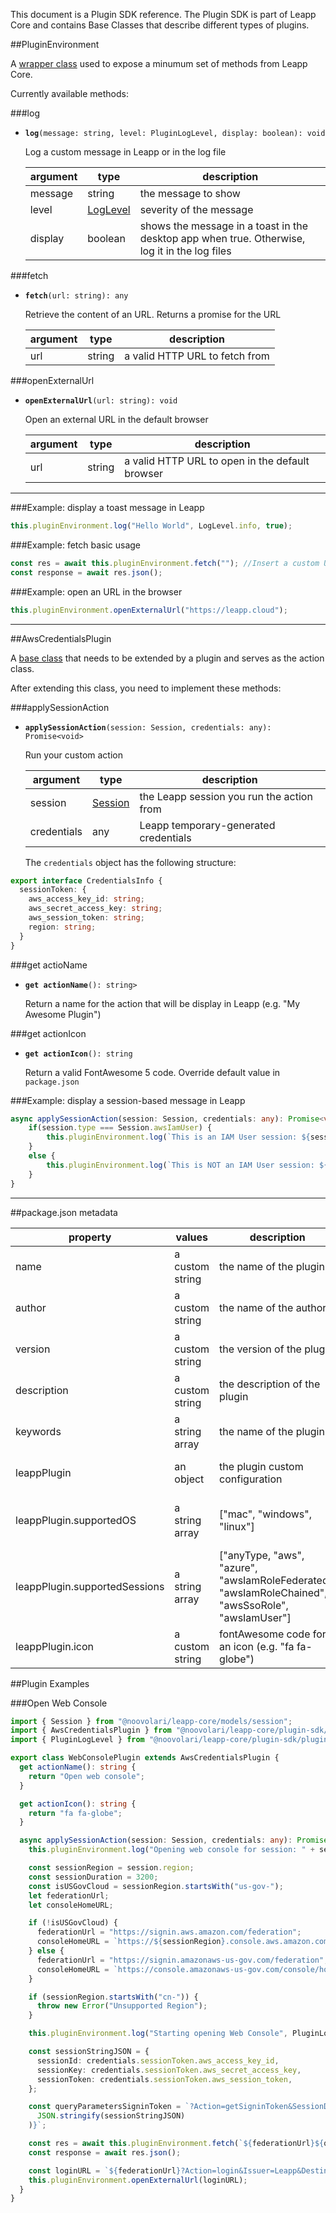 This document is a Plugin SDK reference.
The Plugin SDK is part of Leapp Core and contains Base Classes that describe different types of plugins.

##PluginEnvironment

A [wrapper class](https://github.com/Noovolari/leapp/blob/master/packages/core/src/plugin-sdk/plugin-environment.ts) used to expose a minumum set of methods from Leapp Core.

Currently available methods:

###log
- **`log`**`(message: string, level: PluginLogLevel, display: boolean): void`

  Log a custom message in Leapp or in the log file

  | argument          | type |  description |
  | -------------------------- | --------- | --------|
  | message   | string     | the message to show  |
  | level    | [LogLevel](https://github.com/Noovolari/leapp/blob/master/packages/core/src/plugin-sdk/plugin-log-level.ts)   | severity of the message   |
  | display    | boolean     | shows the message in a toast in the desktop app when true. Otherwise, log it in the log files   |

###fetch
- **`fetch`**`(url: string): any`

  Retrieve the content of an URL. Returns a promise for the URL

  | argument          | type |  description |
  | -------------------------- | --------- | --------|
  | url   | string     | a valid HTTP URL to fetch from |

###openExternalUrl
- **`openExternalUrl`**`(url: string): void`

  Open an external URL in the default browser

  | argument          | type |  description |
  | -------------------------- | --------- | --------|
  | url   | string     | a valid HTTP URL to open in the default browser |

---

###Example: display a toast message in Leapp

```typescript
this.pluginEnvironment.log("Hello World", LogLevel.info, true);
```

###Example: fetch basic usage

```typescript
const res = await this.pluginEnvironment.fetch(""); //Insert a custom URL
const response = await res.json();
```

###Example: open an URL in the browser

```typescript
this.pluginEnvironment.openExternalUrl("https://leapp.cloud");
```

---

##AwsCredentialsPlugin

A [base class](https://github.com/Noovolari/leapp/blob/master/packages/core/src/plugin-sdk/aws-credentials-plugin.ts) that needs to be extended by a plugin and serves as the action class.

After extending this class, you need to implement these methods:

###applySessionAction
- **`applySessionAction`**`(session: Session, credentials: any): Promise<void>`

  Run your custom action

  | argument          | type |  description |
    | -------------------------- | --------- | --------|
  | session   | [Session](https://github.com/Noovolari/leapp/blob/master/packages/core/src/models/session.ts)     | the Leapp session you run the action from |
  | credentials    | any | Leapp temporary-generated credentials  |

  The `credentials` object has the following structure:

```typescript
export interface CredentialsInfo {
  sessionToken: {
    aws_access_key_id: string;
    aws_secret_access_key: string;
    aws_session_token: string;
    region: string;
  }
}
```

###get actioName
- **`get actionName`**`(): string>`

  Return a name for the action that will be display in Leapp (e.g. "My Awesome Plugin")

###get actionIcon
- **`get actionIcon`**`(): string`

  Return a valid FontAwesome 5 code. Override default value in `package.json`

###Example: display a session-based message in Leapp

```typescript
async applySessionAction(session: Session, credentials: any): Promise<void> {
    if(session.type === Session.awsIamUser) {
        this.pluginEnvironment.log(`This is an IAM User session: ${session.sessionName}`, LogLevel.info, true); 
    }
    else {
        this.pluginEnvironment.log(`This is NOT an IAM User session: ${session.sessionName}`, LogLevel.info, true);
    }
}
```

---

##package.json metadata

| property          | values |  description | constraints |
| -------------------------- | --------- | --------| ----- |
| name   | a custom string     | the name of the plugin | the same used in the plugin folder |
| author   | a custom string     | the name of the author | none |
| version   | a custom string     | the version of the plugin | must be a semver string |
| description   | a custom string     | the description of the plugin | none |
| keywords   | a string array     | the name of the plugin | must contain at least "leapp-plugin" |
| leappPlugin   | an object     | the plugin custom configuration | must contain at least "supportedOS" and "supportedSessions" |
| leappPlugin.supportedOS   | a string array     | ["mac", "windows", "linux"] | if not specified, all OSs will be considered compatible |
| leappPlugin.supportedSessions   | a string array         | ["anyType, "aws", "azure", "awsIamRoleFederated", "awsIamRoleChained", "awsSsoRole", "awsIamUser"] | at least one of these values must be specified |
| leappPlugin.icon | a custom string | fontAwesome code for an icon (e.g. "fa fa-globe") | must be a valid [FontAwesome 5 code](https://fontawesome.com/v5/search)

##Plugin Examples

###Open Web Console
```typescript
import { Session } from "@noovolari/leapp-core/models/session";
import { AwsCredentialsPlugin } from "@noovolari/leapp-core/plugin-sdk/aws-credentials-plugin";
import { PluginLogLevel } from "@noovolari/leapp-core/plugin-sdk/plugin-log-level";

export class WebConsolePlugin extends AwsCredentialsPlugin {
  get actionName(): string {
    return "Open web console";
  }

  get actionIcon(): string {
    return "fa fa-globe";
  }

  async applySessionAction(session: Session, credentials: any): Promise<void> {
    this.pluginEnvironment.log("Opening web console for session: " + session.sessionName, PluginLogLevel.info, true);

    const sessionRegion = session.region;
    const sessionDuration = 3200;
    const isUSGovCloud = sessionRegion.startsWith("us-gov-");
    let federationUrl;
    let consoleHomeURL;

    if (!isUSGovCloud) {
      federationUrl = "https://signin.aws.amazon.com/federation";
      consoleHomeURL = `https://${sessionRegion}.console.aws.amazon.com/console/home?region=${sessionRegion}`;
    } else {
      federationUrl = "https://signin.amazonaws-us-gov.com/federation";
      consoleHomeURL = `https://console.amazonaws-us-gov.com/console/home?region=${sessionRegion}`;
    }

    if (sessionRegion.startsWith("cn-")) {
      throw new Error("Unsupported Region");
    }

    this.pluginEnvironment.log("Starting opening Web Console", PluginLogLevel.info, true);

    const sessionStringJSON = {
      sessionId: credentials.sessionToken.aws_access_key_id,
      sessionKey: credentials.sessionToken.aws_secret_access_key,
      sessionToken: credentials.sessionToken.aws_session_token,
    };

    const queryParametersSigninToken = `?Action=getSigninToken&SessionDuration=${sessionDuration}&Session=${encodeURIComponent(
      JSON.stringify(sessionStringJSON)
    )}`;

    const res = await this.pluginEnvironment.fetch(`${federationUrl}${queryParametersSigninToken}`);
    const response = await res.json();

    const loginURL = `${federationUrl}?Action=login&Issuer=Leapp&Destination=${consoleHomeURL}&SigninToken=${(response as any).SigninToken}`;
    this.pluginEnvironment.openExternalUrl(loginURL);
  }
}
```
